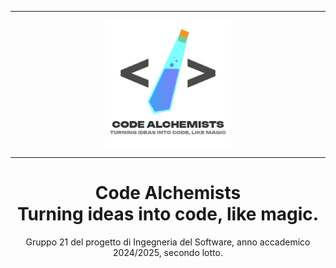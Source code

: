 
----

<div align="center">
  <img alt="Il logo del gruppo che rappresenta una provetta di laboratorio inclinata circondata da un simbolo maggiore e minore" src=".\Logo-nome-motto.png" width="40%">
</div>

----

<h1 align="center">Code Alchemists<br/>Turning ideas into code, like magic.</h1>

<p align="center">Gruppo 21 del progetto di Ingegneria del Software, anno accademico 2024/2025, secondo lotto.</p>